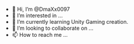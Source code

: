 - 👋 Hi, I’m @DmaXx0097
- 👀 I’m interested in ...
- 🌱 I’m currently learning Unity Gaming creation.
- 💞️ I’m looking to collaborate on ...
- 📫 How to reach me ...

<!---
DmaXx0097/DmaXx0097 is a ✨ special ✨ repository because its `README.md` (this file) appears on your GitHub profile.
You can click the Preview link to take a look at your changes.
--->
